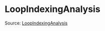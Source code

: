 # LoopIndexingAnalysis

Source: [LoopIndexingAnalysis](../../csrc/device_lower/analysis/index_compute.h#L178)
